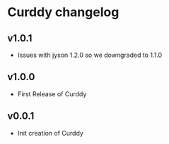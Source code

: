 # Curddy changelog

## v1.0.1
- Issues with jyson 1.2.0 so we downgraded to 1.1.0

## v1.0.0
- First Release of Curddy

## v0.0.1
- Init creation of Curddy

